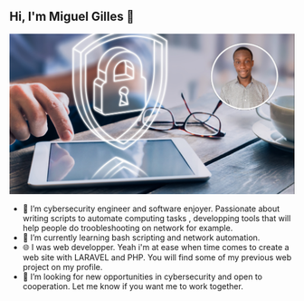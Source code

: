 ## Hi, I'm Miguel Gilles 👋
![LandingPage](LandingPage.png)
- 🔭 I’m cybersecurity engineer and software enjoyer. Passionate about writing scripts to automate computing tasks , developping tools that will help people do troobleshooting on network for example.
- 🌱 I’m currently learning bash scripting and network automation.
- 🌐 I was web developper. Yeah i'm at ease when time comes to create a web site with LARAVEL and PHP. You will find some of my previous web project on my profile.
- 👯 I’m looking for new opportunities in cybersecurity and open to cooperation. Let me know if you want me to work together.

<!--
**MiguelGillesIT/MiguelGillesIT** is a ✨ _special_ ✨ repository because its `README.md` (this file) appears on your GitHub profile.

Here are some ideas to get you started:

- 🔭 I’m currently working on ...
- 🌱 I’m currently learning ...
- 👯 I’m looking to collaborate on ...
- 🤔 I’m looking for help with ...
- 💬 Ask me about ...
- 📫 How to reach me: ...
- 😄 Pronouns: ...
- ⚡ Fun fact: ...
-->
